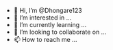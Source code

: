 - 👋 Hi, I’m @Dhongare123
- 👀 I’m interested in ...
- 🌱 I’m currently learning ...
- 💞️ I’m looking to collaborate on ...
- 📫 How to reach me ...

<!---
Dhongare123/Dhongare123 is a ✨ special ✨ repository because its `README.md` (this file) appears on your GitHub profile.
You can click the Preview link to take a look at your changes.


from sketchpy import library as lib<br>
obj = lib.rdj()<br>
obj.draw()









